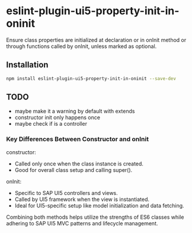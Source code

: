 # eslint-plugin-ui5-property-init-in-oninit

Ensure class properties are initialized at declaration or in onInit method or through functions called by onInit, unless marked as optional.

## Installation

```bash
npm install eslint-plugin-ui5-property-init-in-oninit --save-dev
```

## TODO 

- maybe make it a warning by default with extends 
- constructor init only happens once 
- maybe check if is a controller 

### Key Differences Between Constructor and onInit

constructor:
- Called only once when the class instance is created.
- Good for overall class setup and calling super().

onInit:
 - Specific to SAP UI5 controllers and views.
 - Called by UI5 framework when the view is instantiated.
 - Ideal for UI5-specific setup like model initialization and data fetching.

Combining both methods helps utilize the strengths of ES6 classes while adhering to SAP UI5 MVC patterns and lifecycle management.